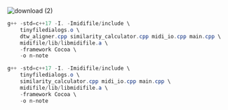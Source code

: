 
![download (2)](https://github.com/user-attachments/assets/cd5195df-bcec-4869-b520-3066a4e09557)



```powershell
g++ -std=c++17 -I. -Imidifile/include \
    tinyfiledialogs.o \
    dtw_aligner.cpp similarity_calculator.cpp midi_io.cpp main.cpp \
    midifile/lib/libmidifile.a \
    -framework Cocoa \
    -o n-note
```

```powershell
g++ -std=c++17 -I. -Imidifile/include \
    tinyfiledialogs.o \
    similarity_calculator.cpp midi_io.cpp main.cpp \
    midifile/lib/libmidifile.a \
    -framework Cocoa \
    -o n-note
